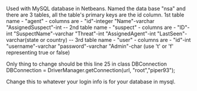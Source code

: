  
 Used with MySQL database in Netbeans. Named the data base "nsa" and there are 3 tables, all the table's primary keys are the id column. 1st table name - "agent" - columns are - "id"-integer "Name"-varchar "AssignedSuspect"-int -- 2nd table name - "suspect" - columns are - "ID"-int "SuspectName"-varchar "Threat"-int "AssignedAgent"-int "LastSeen"-varchar(state or country) -- 3rd table name - "user" - columns are - "id"-int "username"-varchar "password"-varchar "Admin"-char (use 't' or 'f' representing true or false)
 
 
 Only thing to change should be this line 25 in class DBConnection
 DBConnection = DriverManager.getConnection(url, "root","piper93");
 
 Change this to whatever your login info is for your database in mysql.
